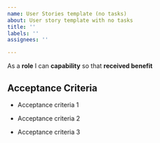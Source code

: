 ```yaml
---
name: User Stories template (no tasks)
about: User story template with no tasks
title: ''
labels: ''
assignees: ''

---
```


As a **role** I can **capability** so that **received benefit**

## Acceptance Criteria

- Acceptance criteria 1

- Acceptance criteria 2

- Acceptance criteria 3
